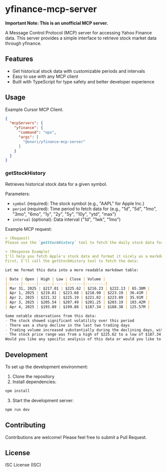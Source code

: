 # yfinance-mcp-server

**Important Note: This is an unofficial MCP server.**

A Message Control Protocol (MCP) server for accessing Yahoo Finance data. This server provides a simple interface to retrieve stock market data through yfinance.

## Features

- Get historical stock data with customizable periods and intervals
- Easy to use with any MCP client
- Built with TypeScript for type safety and better developer experience

## Usage

Example Cursor MCP Client.

```json
{
  "mcpServers": {
    "yfinance": {
      "command": "npx",
      "args": [
        "@onori/yfinance-mcp-server"
      ]
    }
  }
}
```

### getStockHistory

Retrieves historical stock data for a given symbol.

Parameters:
- `symbol` (required): The stock symbol (e.g., "AAPL" for Apple Inc.)
- `period` (required): Time period to fetch data for (e.g., "1d", "5d", "1mo", "3mo", "6mo", "1y", "2y", "5y", "10y", "ytd", "max")
- `interval` (optional): Data interval ("1d", "1wk", "1mo")

Example MCP request:

```markdown
> (Request) 
Please use the `getStockHistory` tool to fetch the daily stock data for AAPL for the past week (`period`='1w', `interval`='1d'). Then, render the results as a markdown table.

> (Response Example)
I'll help you fetch Apple's stock data and format it nicely as a markdown table.
First, I'll call the getStockHistory tool to fetch the data:

Let me format this data into a more readable markdown table:

| Date | Open | High | Low | Close | Volume |
|------|------|------|-----|-------|---------|
| Mar 31, 2025 | $217.01 | $225.62 | $216.23 | $222.13 | 65.30M |
| Apr 1, 2025 | $219.81 | $223.68 | $218.90 | $223.19 | 36.41M |
| Apr 2, 2025 | $221.32 | $225.19 | $221.02 | $223.89 | 35.91M |
| Apr 3, 2025 | $205.54 | $207.49 | $201.25 | $203.19 | 103.42M |
| Apr 4, 2025 | $193.89 | $199.88 | $187.34 | $188.38 | 125.57M |

Some notable observations from this data:
- The stock showed significant volatility over this period
- There was a sharp decline in the last two trading days
- Trading volume increased substantially during the declining days, with the highest volume (125.57M shares) on April 4th
- The stock price range was from a high of $225.62 to a low of $187.34 during this period
Would you like any specific analysis of this data or would you like to see different metrics?
```

## Development

To set up the development environment:

1. Clone the repository
2. Install dependencies:
```bash
npm install
```
3. Start the development server:
```bash
npm run dev
```

## Contributing

Contributions are welcome! Please feel free to submit a Pull Request.

## License

ISC License (ISC)